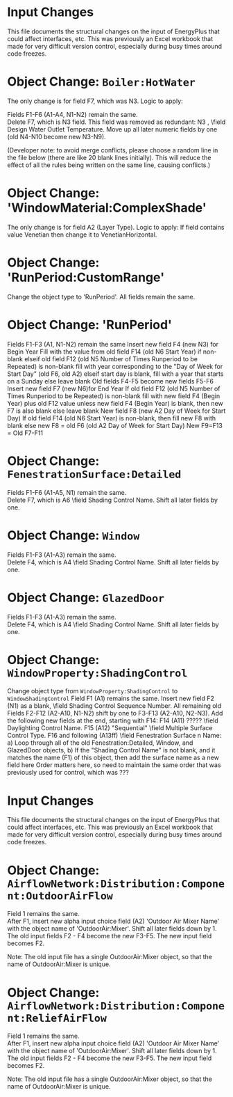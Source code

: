Input Changes
=============

This file documents the structural changes on the input of EnergyPlus that could affect interfaces, etc.
This was previously an Excel workbook that made for very difficult version control, especially during busy times around code freezes.

# Object Change: `Boiler:HotWater`

The only change is for field F7, which was N3.  Logic to apply:

Fields F1-F6 (A1-A4, N1-N2) remain the same.  
Delete F7, which is N3 field. This field was removed as redundant: N3 , \field Design Water Outlet Temperature.
Move up all later numeric fields by one (old N4-N10 become new N3-N9).


(Developer note: to avoid merge conflicts, please choose a random line in the file below (there are like 20 blank lines initially).
 This will reduce the effect of all the rules being written on the same line, causing conflicts.)
 
# Object Change: 'WindowMaterial:ComplexShade'
 
The only change is for field A2 (Layer Type). Logic to apply:
If field contains value Venetian then change it to VenetianHorizontal.
 
# Object Change: 'RunPeriod:CustomRange'

Change the object type to 'RunPeriod'.
All fields remain the same.

# Object Change: 'RunPeriod'
Fields F1-F3 (A1, N1-N2) remain the same
Insert new field F4 (new N3) for Begin Year
  Fill with the value from old field F14 (old N6 Start Year) if non-blank
  elseif old field F12 (old N5 Number of Times Runperiod to be Repeated) is non-blank fill with year corresponding to the "Day of Week for Start Day" (old F6, old A2)
  elseif start day is blank, fill with a year that starts on a Sunday
  else leave blank
Old fields F4-F5 become new fields F5-F6
Insert new field F7 (new N6)for End Year
  If old field F12 (old N5 Number of Times Runperiod to be Repeated) is non-blank fill with new field F4 (Begin Year) plus old F12 value
  unless new field F4 (Begin Year) is blank, then new F7 is also blank
  else leave blank
New field F8 (new A2 Day of Week for Start Day)
  If old field F14 (old N6 Start Year) is non-blank, then fill new F8 with blank
  else new F8 = old F6 (old A2 Day of Week for Start Day)
New F9=F13 = Old F7-F11
  





# Object Change: `FenestrationSurface:Detailed`

Fields F1-F6 (A1-A5, N1) remain the same.  
Delete F7, which is A6 \field Shading Control Name.
Shift all later fields by one.

# Object Change: `Window`

Fields F1-F3 (A1-A3) remain the same.  
Delete F4, which is A4 \field Shading Control Name.
Shift all later fields by one.

# Object Change: `GlazedDoor`

Fields F1-F3 (A1-A3) remain the same.  
Delete F4, which is A4 \field Shading Control Name.
Shift all later fields by one.

# Object Change: `WindowProperty:ShadingControl`

Change object type from `WindowProperty:ShadingControl` to `WindowShadingControl`
Field F1 (A1) remains the same.
Insert new field F2 (N1) as a blank, \field Shading Control Sequence Number.
All remaining old Fields F2-F12 (A2-A10, N1-N2) shift by one to F3-F13 (A2-A10, N2-N3).
Add the following new fields at the end, starting with F14:
F14 (A11) ????? \field Daylighting Control Name.
F15 (A12) "Sequential" \field Multiple Surface Control Type.
F16 and following (A13ff) \field Fenestration Surface n Name: 
a) Loop through all of the old Fenestration:Detailed, Window, and GlazedDoor objects, 
b) If the "Shading Control Name" is not blank, and it matches the name (F1) of this object, then add the surface name as a new field here
Order matters here, so need to maintain the same order that was previously used for control, which was ???








Input Changes
=============

This file documents the structural changes on the input of EnergyPlus that could affect interfaces, etc.
This was previously an Excel workbook that made for very difficult version control, especially during busy times around code freezes.

# Object Change: `AirflowNetwork:Distribution:Component:OutdoorAirFlow`

Field 1 remains the same.  
After F1, insert new alpha input choice field (A2) 'Outdoor Air Mixer Name' with the object name of  'OutdoorAir:Mixer'.
Shift all later fields down by 1. The old input fields F2 - F4 become the new F3-F5. The new input field becomes F2.

Note: The old input file has a single OutdoorAir:Mixer object, so that the name of OutdoorAir:Mixer is unique.

# Object Change: `AirflowNetwork:Distribution:Component:ReliefAirFlow`

Field 1 remains the same.  
After F1, insert new alpha input choice field (A2) 'Outdoor Air Mixer Name' with the object name of  'OutdoorAir:Mixer'.
Shift all later fields down by 1. The old input fields F2 - F4 become the new F3-F5. The new input field becomes F2.

Note: The old input file has a single OutdoorAir:Mixer object, so that the name of OutdoorAir:Mixer is unique.


